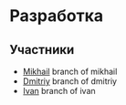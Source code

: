 # Разработка

## Участники
- [Mikhail](https://github.com/moskvichev-mihail) branch of mikhail
- [Dmitriy](https://github.com/katelinskij-dmitrij) branch of dmitriy
- [Ivan](https://github.com/puzatkin-ivan) branch of ivan
